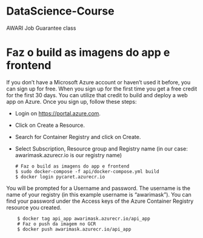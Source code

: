 # DataScience-Course
AWARI Job Guarantee class

# Faz o build as imagens do app e frontend

If you don’t have a Microsoft Azure account or haven’t used it before, you can sign up for free. When you sign up for the first time you get a free credit for the first 30 days. You can utilize that credit to build and deploy a web app on Azure. Once you sign up, follow these steps:

- Login on https://portal.azure.com.
- Click on Create a Resource.
- Search for Container Registry and click on Create.
- Select Subscription, Resource group and Registry name (in our case: awarimask.azurecr.io is our registry name)
    
    ```
    # Faz o build as imagens do app e frontend
    $ sudo docker-compose -f api/docker-compose.yml build
    $ docker login pycaret.azurecr.io
    ```

You will be prompted for a Username and password. The username is the name of your registry (in this example username is “awarimask”). You can find your password under the Access keys of the Azure Container Registry resource you created.

``` # Configura a tag dentro do container registry
    $ docker tag api_app awarimask.azurecr.io/api_app
    # Faz o push da imagem no GCR
    $ docker push awarimask.azurecr.io/api_app

```   

